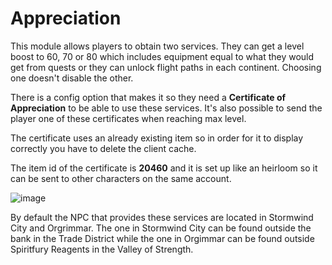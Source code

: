 # Appreciation
This module allows players to obtain two services. They can get a level boost to 60, 70 or 80 which includes equipment equal to what they would get from quests or they can unlock flight paths in each continent. Choosing one doesn't disable the other.

There is a config option that makes it so they need a **Certificate of Appreciation** to be able to use these services. It's also possible to send the player one of these certificates when reaching max level.

The certificate uses an already existing item so in order for it to display correctly you have to delete the client cache.

The item id of the certificate is **20460** and it is set up like an heirloom so it can be sent to other characters on the same account.

![image](https://github.com/noisiver/mod-appreciation/assets/5157047/55e9125f-1b66-4813-957d-a0f49206937e)

By default the NPC that provides these services are located in Stormwind City and Orgrimmar. The one in Stormwind City can be found outside the bank in the Trade District while the one in Orgimmar can be found outside Spiritfury Reagents in the Valley of Strength.

